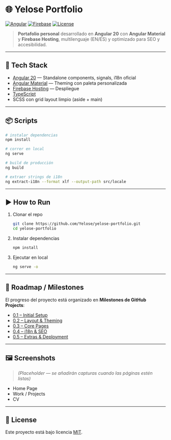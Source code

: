# 🌐 Yelose Portfolio

[![Angular](https://img.shields.io/badge/Angular-20-EA0354?logo=angular)](https://angular.io)
[![Firebase](https://img.shields.io/badge/Firebase-Hosting-orange?logo=firebase)](https://firebase.google.com)
[![License](https://img.shields.io/badge/license-MIT-green.svg)](LICENSE)

> **Portafolio personal** desarrollado en **Angular 20** con **Angular Material** y **Firebase Hosting**, multilenguaje (EN/ES) y optimizado para SEO y accesibilidad.

---

## 🚀 Tech Stack

- [Angular 20](https://angular.io) — Standalone components, signals, i18n oficial
- [Angular Material](https://material.angular.io) — Theming con paleta personalizada
- [Firebase Hosting](https://firebase.google.com/products/hosting) — Despliegue
- [TypeScript](https://www.typescriptlang.org/)
- SCSS con grid layout limpio (aside + main)

---

## 📦 Scripts

```bash
# instalar dependencias
npm install

# correr en local
ng serve

# build de producción
ng build

# extraer strings de i18n
ng extract-i18n --format xlf --output-path src/locale
```

---

## ▶️ How to Run

1. Clonar el repo

   ```bash
   git clone https://github.com/Yelose/yelose-portfolio.git
   cd yelose-portfolio
   ```

2. Instalar dependencias

   ```bash
   npm install
   ```

3. Ejecutar en local

   ```bash
   ng serve -o
   ```

---

## 📌 Roadmap / Milestones

El progreso del proyecto está organizado en **Milestones de GitHub Projects**:

- [0.1 – Initial Setup](../../milestone/1)
- [0.2 – Layout & Theming](../../milestone/2)
- [0.3 – Core Pages](../../milestone/3)
- [0.4 – i18n & SEO](../../milestone/4)
- [0.5 – Extras & Deployment](../../milestone/5)

---

## 🖼️ Screenshots

> _(Placeholder — se añadirán capturas cuando las páginas estén listas)_

- Home Page
- Work / Projects
- CV

---

## 📄 License

Este proyecto está bajo licencia [MIT](LICENSE).

```

```
